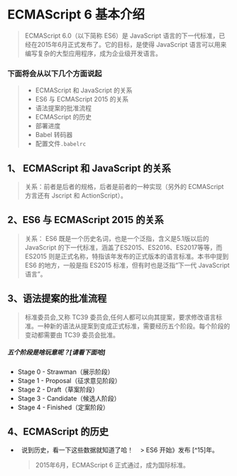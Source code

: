 # ECMAScript 6 基本介绍

> ECMAScript 6.0（以下简称 ES6）是 JavaScript 语言的下一代标准，已经在2015年6月正式发布了。它的目标，是使得 JavaScript 语言可以用来编写复杂的大型应用程序，成为企业级开发语言。

### 下面将会从以下几个方面说起

> * ECMAScript 和 JavaScript 的关系
> * ES6 与 ECMAScript 2015 的关系
> * 语法提案的批准流程
> * ECMAScript 的历史
> * 部署进度
> * Babel 转码器
> * 配置文件`.babelrc`

## 1、 ECMAScript 和 JavaScript 的关系

> 关系：前者是后者的规格，后者是前者的一种实现（另外的 ECMAScript 方言还有 Jscript 和 ActionScript）。

## 2、ES6 与 ECMAScript 2015 的关系

> 关系： ES6 既是一个历史名词，也是一个泛指，含义是5.1版以后的 JavaScript 的下一代标准，涵盖了ES2015、ES2016、ES2017等等，而ES2015 则是正式名称，特指该年发布的正式版本的语言标准。本书中提到 ES6 的地方，一般是指 ES2015 标准，但有时也是泛指“下一代 JavaScript 语言”。

## 3、语法提案的批准流程

> 标准委员会,又称 TC39 委员会,任何人都可以向其提案，要求修改语言标准。一种新的语法从提案到变成正式标准，需要经历五个阶段。每个阶段的变动都需要由 TC39 委员会批准。

##### 五个阶段是啥玩意呢？[请看下面哈]

- Stage 0 - Strawman（展示阶段）
- Stage 1 - Proposal（征求意见阶段）
- Stage 2 - Draft（草案阶段）
- Stage 3 - Candidate（候选人阶段）
- Stage 4 - Finished（定案阶段）

## 4、ECMAScript 的历史

*   说到历史，看一下这些数据就知道了哈！
    > ES6 开始》发布 [^15]年。
    > 2015年6月，ECMAScript 6 正式通过，成为国际标准。
 
 








